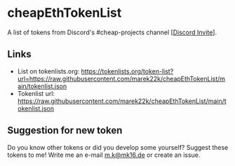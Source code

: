 # cheapEthTokenList
A list of tokens from Discord's #cheap-projects channel [[Discord Invite](https://discord.gg/r3WUGxzUH8)].

## Links
- List on tokenlists.org: https://tokenlists.org/token-list?url=https://raw.githubusercontent.com/marek22k/cheapEthTokenList/main/tokenlist.json
- Tokenlist url: https://raw.githubusercontent.com/marek22k/cheapEthTokenList/main/tokenlist.json

## Suggestion for new token
Do you know other tokens or did you develop some yourself? Suggest these tokens to me! Write me an e-mail m.k@mk16.de or create an issue.

